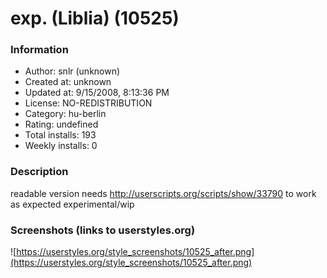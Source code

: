 # exp. (Liblia) (10525)

### Information
- Author: snlr (unknown)
- Created at: unknown
- Updated at: 9/15/2008, 8:13:36 PM
- License: NO-REDISTRIBUTION
- Category: hu-berlin
- Rating: undefined
- Total installs: 193
- Weekly installs: 0


### Description
readable version
needs http://userscripts.org/scripts/show/33790 to work as expected
experimental/wip


### Screenshots (links to userstyles.org)
![https://userstyles.org/style_screenshots/10525_after.png](https://userstyles.org/style_screenshots/10525_after.png)


